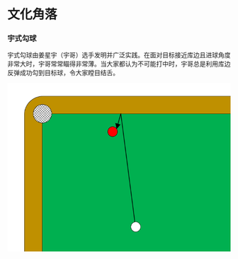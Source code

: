 # 文化角落

### 宇式勾球

宇式勾球由姜星宇（宇哥）选手发明并广泛实践。在面对目标接近库边且进球角度非常大时，宇哥常常瞄得非常薄。当大家都认为不可能打中时，宇哥总是利用库边反弹成功勾到目标球，令大家瞠目结舌。

![](./img/yushigouqiu.png)